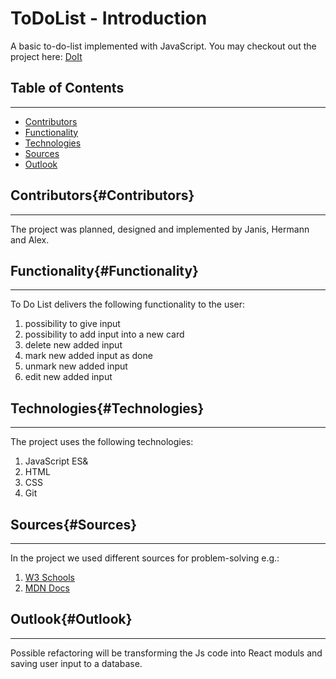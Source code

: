 # **ToDoList - Introduction**

A basic to-do-list implemented with JavaScript. You may checkout out the project here:
 [DoIt](https://olkhon.github.io/toDoList/)


## **Table of Contents**
---
* [Contributors](#Contributors)
* [Functionality](#Functionality)
* [Technologies](#Technologies)
* [Sources](#Sources)
* [Outlook](#Outlook)

## **Contributors**{#Contributors}
---
The project was planned, designed and implemented by Janis, Hermann and Alex.

## **Functionality**{#Functionality}
---
To Do List delivers the following functionality to the user:

1. possibility to give input
2. possibility to add input into a new card
3. delete new added input
4. mark new added input as done
5. unmark new added input
6. edit new added input

## **Technologies**{#Technologies}
---
The project uses the following technologies:

1. JavaScript ES&
2. HTML
3. CSS
4. Git

## **Sources**{#Sources}
---
In the project we used different sources for problem-solving e.g.:

1. [W3 Schools](https://www.w3schools.com/howto/howto_js_todolist.asp)
2. [MDN Docs](https://developer.mozilla.org/en-US/)

## **Outlook**{#Outlook}
---
Possible refactoring will be transforming the Js code into React moduls and saving
user input to a database.


